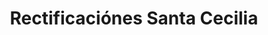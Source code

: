 ---
title: "Rectificaciónes Santa Cecilia"
url: /tlalnepantla/rectificaciones-santa-cecilia/
shop: Autowerkstatt
---